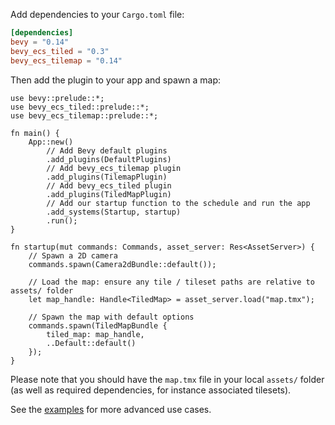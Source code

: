 
Add dependencies to your `Cargo.toml` file:

```toml
[dependencies]
bevy = "0.14"
bevy_ecs_tiled = "0.3"
bevy_ecs_tilemap = "0.14"
```

Then add the plugin to your app and spawn a map:

```rust,no_run
use bevy::prelude::*;
use bevy_ecs_tiled::prelude::*;
use bevy_ecs_tilemap::prelude::*;

fn main() {
    App::new()
        // Add Bevy default plugins
        .add_plugins(DefaultPlugins)
        // Add bevy_ecs_tilemap plugin
        .add_plugins(TilemapPlugin)
        // Add bevy_ecs_tiled plugin
        .add_plugins(TiledMapPlugin)
        // Add our startup function to the schedule and run the app
        .add_systems(Startup, startup)
        .run();
}

fn startup(mut commands: Commands, asset_server: Res<AssetServer>) {
    // Spawn a 2D camera
    commands.spawn(Camera2dBundle::default());

    // Load the map: ensure any tile / tileset paths are relative to assets/ folder
    let map_handle: Handle<TiledMap> = asset_server.load("map.tmx");

    // Spawn the map with default options
    commands.spawn(TiledMapBundle {
        tiled_map: map_handle,
        ..Default::default()
    });
}
```

Please note that you should have the `map.tmx` file in your local `assets/` folder (as well as required dependencies, for instance associated tilesets).

See the [examples](https://github.com/adrien-bon/bevy_ecs_tiled/tree/main/examples/README.md) for more advanced use cases.
